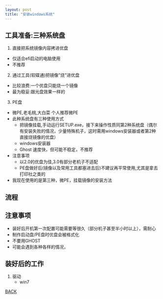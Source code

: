 ```yaml
---
layout: post
title: "安装windows系统"
---
```


## 工具准备:三种系统盘

1. 直接把系统镜像内容拷进优盘
  * 仅适合efi启动的电脑使用
  * 不推荐
2. 通过工具(软碟通)把镜像"烧"进优盘
  * 比较浪费:一个优盘只能烧一个镜像
  * 最为稳妥:跟光盘效果一样的
3. PE盘
  * 微PE,老毛桃,大白菜 个人推荐微PE
  * 此种系统盘有三种使用方式
    * 把镜像挂载,手动运行SETUP.exe，接下来操作性质同第2种系统盘（偶尔有安装失败的情况，少量特殊机子，这时需用windows安装器或者第2种直接烧镜像的优盘）
    * windows安装器
    * Ghost 速度快，但可能不稳定，不推荐
* 注意事项
  * 以2.0的优盘为佳,3.0有部分老机子不适配
  * PE盘做好后(镜像以及常用工具都塞进去后)不建议再平常使用,尤其是拿去打印社之类的
* 我现在使用的是第三种，微PE，挂载镜像的安装方法

##  流程

## 注意事项

* 装好后开机第一次配置可能需要等很久（部分机子甚至半小时以上），需耐心
* 制作启动盘/PE盘时优盘会被格式化
* 不要用GHOST
* 可能会遇到各种各样的情况，
## 装好后的工作

1. 驱动
   * win7




[BACK](./repair)